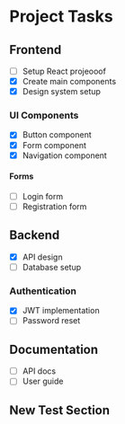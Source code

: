 # Project Tasks
## Frontend
- [ ] Setup React projeooof
- [x] Create main components
- [x] Design system setup
### UI Components
- [x] Button component
- [x] Form component
- [x] Navigation component
#### Forms
- [ ] Login form
- [ ] Registration form
## Backend
- [x] API design
- [ ] Database setup
### Authentication
- [x] JWT implementation
- [ ] Password reset
## Documentation
- [ ] API docs
- [ ] User guide
## New Test Section
